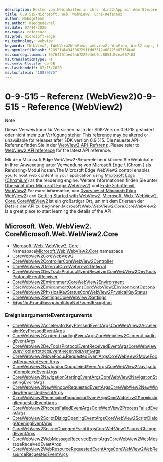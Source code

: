 ```yaml
---
description: Hosten von Webinhalten in ihrer Win32-App mit dem Steuerelement "Microsoft Edge WebView 2"
title: 0.9.515-Microsoft. Web. WebView2. Core-Referenz
author: MSEdgeTeam
ms.author: msedgedevrel
ms.date: 07/14/2020
ms.topic: reference
ms.prod: microsoft-edge
ms.technology: webview
keywords: IWebView2, IWebView2WebView, webview2, WebView, Win32-apps, Win32, Edge, ICoreWebView2, ICoreWebView2Controller, Browser-Steuerelement, Edge-HTML
ms.openlocfilehash: 32092f4b434506229ffdd3612a68725b67f566a8
ms.sourcegitcommit: f6764f57aed9ab7229e4eb6cc8851d0cea667403
ms.translationtype: MT
ms.contentlocale: de-DE
ms.lasthandoff: 07/15/2020
ms.locfileid: "10879975"
---
```

# <span data-ttu-id="0e975-104">0-9-515 –⁠ Referenz (WebView2)</span><span class="sxs-lookup"><span data-stu-id="0e975-104">0-9-515 - Reference (WebView2)</span></span>  

> [!NOTE]
> <span data-ttu-id="0e975-105">Dieser Verweis kann für Versionen nach der SDK-Version 0.9.515 geändert oder nicht mehr zur Verfügung stehen.</span><span class="sxs-lookup"><span data-stu-id="0e975-105">This reference may be altered or unavailable for releases after SDK version 0.9.515.</span></span> <span data-ttu-id="0e975-106">Die neueste API-Referenz finden Sie in der [WebView2-API-Referenz](../../webview2-api-reference.md) .</span><span class="sxs-lookup"><span data-stu-id="0e975-106">Please refer to [WebView2 API reference](../../webview2-api-reference.md) for the latest API reference.</span></span>

<span data-ttu-id="0e975-107">Mit dem Microsoft Edge WebView2-Steuerelement können Sie Webinhalte in Ihrer Anwendung unter Verwendung von [Microsoft Edge \ (Chrom \)](https://www.microsoftedgeinsider.com) als Rendering-Modul hosten.</span><span class="sxs-lookup"><span data-stu-id="0e975-107">The Microsoft Edge WebView2 control enables you to host web content in your application using [Microsoft Edge \(Chromium\)](https://www.microsoftedgeinsider.com) as the rendering engine.</span></span>  <span data-ttu-id="0e975-108">Weitere Informationen finden Sie unter [Übersicht über Microsoft Edge WebView2](../../index.md)) und [Erste Schritte mit WebView2](../../gettingstarted/win32.md).</span><span class="sxs-lookup"><span data-stu-id="0e975-108">For more information, see [Overview of Microsoft Edge WebView2](../../index.md)) and [Getting Started with WebView2](../../gettingstarted/win32.md).</span></span>  <span data-ttu-id="0e975-109">[Microsoft. Web. WebView2. Core. CoreWebView2](0-9-515/microsoft-web-webview2-core-corewebview2.md) ist ein großartiger Ort, um mit dem Erlernen der Details der API zu beginnen.</span><span class="sxs-lookup"><span data-stu-id="0e975-109">[Microsoft.Web.WebView2.Core.CoreWebView2](0-9-515/microsoft-web-webview2-core-corewebview2.md) is a great place to start learning the details of the API.</span></span>  

## <span data-ttu-id="0e975-110">Microsoft. Web. WebView2. Core</span><span class="sxs-lookup"><span data-stu-id="0e975-110">Microsoft.Web.WebView2.Core</span></span>
*   <span data-ttu-id="0e975-111">[Microsoft. Web. WebView2. Core](0-9-515/namespace-microsoft-web-webview2-core.md) -Namespace</span><span class="sxs-lookup"><span data-stu-id="0e975-111">[Microsoft.Web.WebView2.Core](0-9-515/namespace-microsoft-web-webview2-core.md) namespace</span></span>
*   [<span data-ttu-id="0e975-112">CoreWebView2</span><span class="sxs-lookup"><span data-stu-id="0e975-112">CoreWebView2</span></span>](0-9-515/microsoft-web-webview2-core-corewebview2.md)
*   [<span data-ttu-id="0e975-113">CoreWebView2Controller</span><span class="sxs-lookup"><span data-stu-id="0e975-113">CoreWebView2Controller</span></span>](0-9-515/microsoft-web-webview2-core-corewebview2controller.md)
*   [<span data-ttu-id="0e975-114">CoreWebView2Deferral</span><span class="sxs-lookup"><span data-stu-id="0e975-114">CoreWebView2Deferral</span></span>](0-9-515/microsoft-web-webview2-core-corewebview2deferral.md)
*   [<span data-ttu-id="0e975-115">CoreWebView2DevToolsProtocolEventReceiver</span><span class="sxs-lookup"><span data-stu-id="0e975-115">CoreWebView2DevToolsProtocolEventReceiver</span></span>](0-9-515/microsoft-web-webview2-core-corewebview2devtoolsprotocoleventreceiver.md)
*   [<span data-ttu-id="0e975-116">CoreWebView2Environment</span><span class="sxs-lookup"><span data-stu-id="0e975-116">CoreWebView2Environment</span></span>](0-9-515/microsoft-web-webview2-core-corewebview2environment.md)
*   [<span data-ttu-id="0e975-117">CoreWebView2EnvironmentOptions</span><span class="sxs-lookup"><span data-stu-id="0e975-117">CoreWebView2EnvironmentOptions</span></span>](0-9-515/microsoft-web-webview2-core-corewebview2environmentoptions.md)
*   [<span data-ttu-id="0e975-118">CoreWebView2PhysicalKeyStatus</span><span class="sxs-lookup"><span data-stu-id="0e975-118">CoreWebView2PhysicalKeyStatus</span></span>](0-9-515/microsoft-web-webview2-core-corewebview2physicalkeystatus.md)
*   [<span data-ttu-id="0e975-119">CoreWebView2Settings</span><span class="sxs-lookup"><span data-stu-id="0e975-119">CoreWebView2Settings</span></span>](0-9-515/microsoft-web-webview2-core-corewebview2settings.md)
*   [<span data-ttu-id="0e975-120">EdgeNotFoundException</span><span class="sxs-lookup"><span data-stu-id="0e975-120">EdgeNotFoundException</span></span>](0-9-515/microsoft-web-webview2-core-edgenotfoundexception.md)

### <span data-ttu-id="0e975-121">Ereignisargumente</span><span class="sxs-lookup"><span data-stu-id="0e975-121">Event arguments</span></span>

*   [<span data-ttu-id="0e975-122">CoreWebView2AcceleratorKeyPressedEventArgs</span><span class="sxs-lookup"><span data-stu-id="0e975-122">CoreWebView2AcceleratorKeyPressedEventArgs</span></span>](0-9-515/microsoft-web-webview2-core-corewebview2acceleratorkeypressedeventargs.md)
*   [<span data-ttu-id="0e975-123">CoreWebView2ContentLoadingEventArgs</span><span class="sxs-lookup"><span data-stu-id="0e975-123">CoreWebView2ContentLoadingEventArgs</span></span>](0-9-515/microsoft-web-webview2-core-corewebview2contentloadingeventargs.md)
*   [<span data-ttu-id="0e975-124">CoreWebView2DevToolsProtocolEventReceivedEventArgs</span><span class="sxs-lookup"><span data-stu-id="0e975-124">CoreWebView2DevToolsProtocolEventReceivedEventArgs</span></span>](0-9-515/microsoft-web-webview2-core-corewebview2devtoolsprotocoleventreceivedeventargs.md)
*   [<span data-ttu-id="0e975-125">CoreWebView2MoveFocusRequestedEventArgs</span><span class="sxs-lookup"><span data-stu-id="0e975-125">CoreWebView2MoveFocusRequestedEventArgs</span></span>](0-9-515/microsoft-web-webview2-core-corewebview2movefocusrequestedeventargs.md)
*   [<span data-ttu-id="0e975-126">CoreWebView2NavigationCompletedEventArgs</span><span class="sxs-lookup"><span data-stu-id="0e975-126">CoreWebView2NavigationCompletedEventArgs</span></span>](0-9-515/microsoft-web-webview2-core-corewebview2navigationcompletedeventargs.md)
*   [<span data-ttu-id="0e975-127">CoreWebView2NavigationStartingEventArgs</span><span class="sxs-lookup"><span data-stu-id="0e975-127">CoreWebView2NavigationStartingEventArgs</span></span>](0-9-515/microsoft-web-webview2-core-corewebview2navigationstartingeventargs.md)
*   [<span data-ttu-id="0e975-128">CoreWebView2NewWindowRequestedEventArgs</span><span class="sxs-lookup"><span data-stu-id="0e975-128">CoreWebView2NewWindowRequestedEventArgs</span></span>](0-9-515/microsoft-web-webview2-core-corewebview2newwindowrequestedeventargs.md)
*   [<span data-ttu-id="0e975-129">CoreWebView2PermissionRequestedEventArgs</span><span class="sxs-lookup"><span data-stu-id="0e975-129">CoreWebView2PermissionRequestedEventArgs</span></span>](0-9-515/microsoft-web-webview2-core-corewebview2permissionrequestedeventargs.md)
*   [<span data-ttu-id="0e975-130">CoreWebView2ProcessFailedEventArgs</span><span class="sxs-lookup"><span data-stu-id="0e975-130">CoreWebView2ProcessFailedEventArgs</span></span>](0-9-515/microsoft-web-webview2-core-corewebview2processfailedeventargs.md)
*   [<span data-ttu-id="0e975-131">CoreWebView2ScriptDialogOpeningEventArgs</span><span class="sxs-lookup"><span data-stu-id="0e975-131">CoreWebView2ScriptDialogOpeningEventArgs</span></span>](0-9-515/microsoft-web-webview2-core-corewebview2scriptdialogopeningeventargs.md)
*   [<span data-ttu-id="0e975-132">CoreWebView2SourceChangedEventArgs</span><span class="sxs-lookup"><span data-stu-id="0e975-132">CoreWebView2SourceChangedEventArgs</span></span>](0-9-515/microsoft-web-webview2-core-corewebview2sourcechangedeventargs.md)
*   [<span data-ttu-id="0e975-133">CoreWebView2WebMessageReceivedEventArgs</span><span class="sxs-lookup"><span data-stu-id="0e975-133">CoreWebView2WebMessageReceivedEventArgs</span></span>](0-9-515/microsoft-web-webview2-core-corewebview2webmessagereceivedeventargs.md)
*   [<span data-ttu-id="0e975-134">CoreWebView2WebResourceRequestedEventArgs</span><span class="sxs-lookup"><span data-stu-id="0e975-134">CoreWebView2WebResourceRequestedEventArgs</span></span>](0-9-515/microsoft-web-webview2-core-corewebview2webresourcerequestedeventargs.md)
